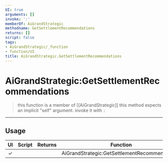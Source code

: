 ```yaml
---
UI: true
arguments: []
invoke: ':'
memberOf: AiGrandStrategic
methodname: GetSettlementRecommendations
returns: []
script: false
tags:
- AiGrandStrategic/_function
- function/UI
title: AiGrandStrategic.GetSettlementRecommendations
---
```

# AiGrandStrategic:GetSettlementRecommendations
> this function is a member of [[AiGrandStrategic]]
> this method expects an implicit "self" argument. invoke it with `:`
-----
## Usage
|  UI | Script | Returns | Function | Arguments |
|:---:|:------:|-------:|:--------:|:---------|
|✓| ||AiGrandStrategic:GetSettlementRecommendations||
